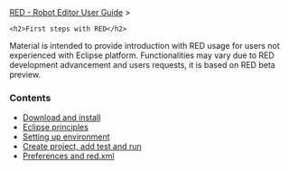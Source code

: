 <html>
<head>
<link href="PLUGINS_ROOT/org.robotframework.ide.eclipse.main.plugin.doc.user/help/style.css" rel="stylesheet" type="text/css"/>
</head>
<body>
<a href="RED/../../../help/index.html">RED - Robot Editor User Guide</a> &gt; 
	
	<h2>First steps with RED</h2>
<p>Material is intended to provide introduction with RED usage for users not experienced with 
	Eclipse platform. Functionalities may vary due to RED development advancement and users requests, 
	it is based on RED beta preview.
	</p>
<h3>Contents</h3>
<ul>
<li><a href="RED/../../../help/first_steps/download_install.html">Download and install</a>
</li>
<li><a href="RED/../../../help/first_steps/eclipse_principles.html">Eclipse principles</a>
</li>
<li><a href="RED/../../../help/first_steps/setting_up_environment.html">Setting up environment</a>
</li>
<li><a href="RED/../../../help/first_steps/create_run.html">Create project, add test and run</a>
</li>
<li><a href="RED/../../../help/first_steps/preferences_misc.html">Preferences and red.xml</a>
</li>
</ul>
</body>
</html>